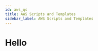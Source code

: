 ```yaml
---
id: aws_qs
title: AWS Scripts and Templates
sidebar_label: AWS Scripts and Templates
---
```


# Hello
